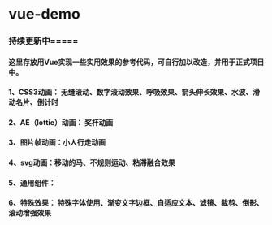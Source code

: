 # vue-demo
### 持续更新中=====
#### 这里存放用Vue实现一些实用效果的参考代码，可自行加以改造，并用于正式项目中。
#### 1、CSS3动画： 无缝滚动、数字滚动效果、呼吸效果、箭头伸长效果、水波、滑动名片、倒计时
#### 2、AE（lottie）动画： 奖杯动画
#### 3、图片帧动画：小人行走动画
#### 4、svg动画：移动的马、不规则运动、粘滞融合效果
#### 5、通用组件：
#### 6、特殊效果： 特殊字体使用、渐变文字边框、自适应文本、滤镜、裁剪、倒影、滚动增强效果
